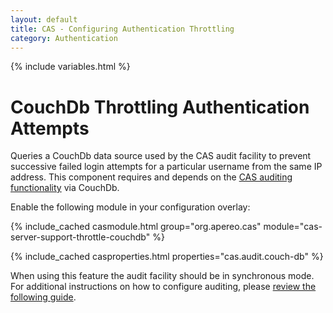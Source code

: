 ```yaml
---
layout: default
title: CAS - Configuring Authentication Throttling
category: Authentication
---
```

{% include variables.html %}

# CouchDb Throttling Authentication Attempts

Queries a CouchDb data source used by the CAS audit facility to prevent successive failed login attempts 
for a particular username from the same IP address. This component requires and 
depends on the [CAS auditing functionality](../audits/Audits.html) via CouchDb.

Enable the following module in your configuration overlay:

{% include_cached casmodule.html group="org.apereo.cas" module="cas-server-support-throttle-couchdb" %}

{% include_cached casproperties.html properties="cas.audit.couch-db" %}

When using this feature the audit facility should be in synchronous mode. For additional instructions 
on how to configure auditing, please [review the following guide](../audits/Audits.html).
